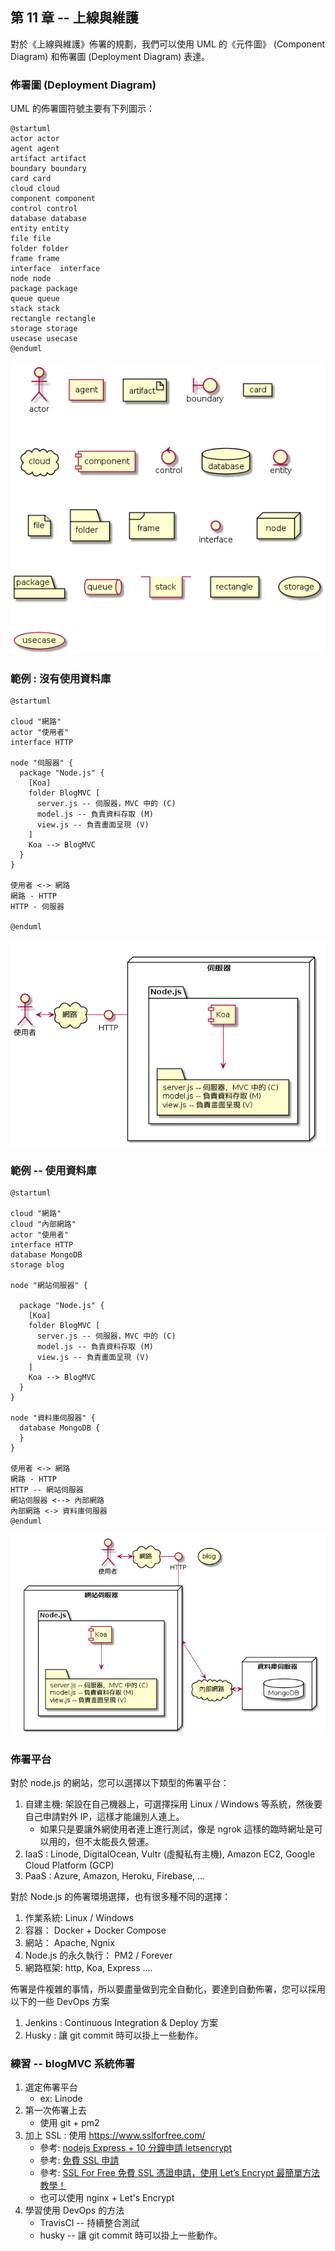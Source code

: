 ## 第 11 章 -- 上線與維護

對於《上線與維護》佈署的規劃，我們可以使用 UML 的《元件圖》 (Component Diagram) 和佈署圖 (Deployment Diagram) 表達。

### 佈署圖 (Deployment Diagram)

UML 的佈署圖符號主要有下列圖示：

```puml
@startuml
actor actor
agent agent
artifact artifact
boundary boundary
card card
cloud cloud
component component
control control
database database
entity entity
file file
folder folder
frame frame
interface  interface
node node
package package
queue queue
stack stack
rectangle rectangle
storage storage
usecase usecase
@enduml
```

![](./img/UmlDeployIcon.png)

### 範例 : 沒有使用資料庫

```puml 
@startuml

cloud "網路"
actor "使用者"
interface HTTP

node "伺服器" {
  package "Node.js" {
    [Koa]
    folder BlogMVC [
      server.js -- 伺服器，MVC 中的 (C)
      model.js -- 負責資料存取 (M)
      view.js -- 負責畫面呈現 (V)
    ]
    Koa --> BlogMVC
  }
}

使用者 <-> 網路
網路 - HTTP
HTTP - 伺服器

@enduml
```

![](./img/UmlDeployBlog1.png)

### 範例 -- 使用資料庫

```puml
@startuml

cloud "網路"
cloud "內部網路"
actor "使用者"
interface HTTP
database MongoDB
storage blog

node "網站伺服器" {

  package "Node.js" {
    [Koa]
    folder BlogMVC [
      server.js -- 伺服器，MVC 中的 (C)
      model.js -- 負責資料存取 (M)
      view.js -- 負責畫面呈現 (V)
    ]
    Koa --> BlogMVC
  }
}

node "資料庫伺服器" {
  database MongoDB {
  }
}

使用者 <-> 網路
網路 - HTTP
HTTP -- 網站伺服器
網站伺服器 <--> 內部網路
內部網路 <-> 資料庫伺服器
@enduml
```

![](./img/UmlDeployBlogDatabase.png)


### 佈署平台

對於 node.js 的網站，您可以選擇以下類型的佈署平台：

1. 自建主機: 架設在自己機器上，可選擇採用 Linux / Windows 等系統，然後要自己申請對外 IP，這樣才能讓別人連上。
    * 如果只是要讓外網使用者連上進行測試，像是 ngrok 這樣的臨時網址是可以用的，但不太能長久營運。
2. IaaS : Linode, DigitalOcean, Vultr (虛擬私有主機), Amazon EC2, Google Cloud Platform (GCP)
3. PaaS : Azure, Amazon, Heroku, Firebase, ...

對於 Node.js 的佈署環境選擇，也有很多種不同的選擇：

1. 作業系統: Linux / Windows
2. 容器： Docker + Docker Compose 
3. 網站： Apache, Ngnix
4. Node.js 的永久執行： PM2 / Forever 
5. 網路框架: http, Koa, Express .... 

佈署是件複雜的事情，所以要盡量做到完全自動化，要達到自動佈署，您可以採用以下的一些 DevOps 方案

1. Jenkins : Continuous Integration & Deploy 方案
2. Husky : 讓 git commit 時可以掛上一些動作。


### 練習 -- blogMVC 系統佈署

1. 選定佈署平台
    * ex: Linode
2. 第一次佈署上去
    * 使用 git + pm2
3. 加上 SSL : 使用 https://www.sslforfree.com/
    * 參考: [nodejs Express + 10 分鐘申請 letsencrypt](https://medium.com/%E5%89%8D%E7%AB%AF%E5%A3%B9%E5%85%A9%E4%B8%89%E4%BA%8B/nodejs-express-10-%E5%88%86%E9%90%98%E7%94%B3%E8%AB%8B-letsencrypt-6a1fc2bce4fb)
    * 參考: [免費 SSL 申請](https://blog.johnwu.cc/article/ssl-for-free.html)
    * 參考: [SSL For Free 免費 SSL 憑證申請，使用 Let’s Encrypt 最簡單方法教學！](https://free.com.tw/ssl-for-free/)
    * 也可以使用 nginx + Let's Encrypt
4. 學習使用 DevOps 的方法
    * TravisCI -- 持續整合測試
    * husky --  讓 git commit 時可以掛上一些動作。

